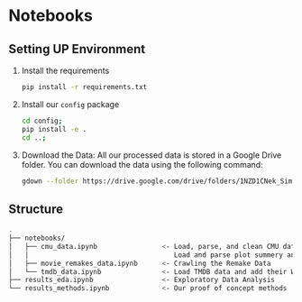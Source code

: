# Notebooks

## Setting UP Environment

1. Install the requirements

    ```bash
    pip install -r requirements.txt
    ```

2. Install our `config` package

    ```bash
    cd config;
    pip install -e .
    cd ..;
    ```

3. Download the Data: All our processed data is stored in a Google Drive folder. You can download the data using the following command:

    ```bash
    gdown --folder https://drive.google.com/drive/folders/1NZD1CNek_Sim8oIJls__RSZOYkbCrre1
    ```

## Structure

```bash
.
├── notebooks/
│   ├── cmu_data.ipynb                <- Load, parse, and clean CMU data and add their WikidataID (QID).
│   │                                    Load and parse plot summery and char metadata.
│   ├── movie_remakes_data.ipynb      <- Crawling the Remake Data
│   └── tmdb_data.ipynb               <- Load TMDB data and add their WikidataID (QID)
├── results_eda.ipynb                 <- Exploratory Data Analysis
└── results_methods.ipynb             <- Our proof of concept methods
```
